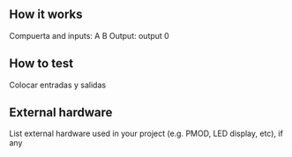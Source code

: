 <!---

This file is used to generate your project datasheet. Please fill in the information below and delete any unused
sections.

You can also include images in this folder and reference them in the markdown. Each image must be less than
512 kb in size, and the combined size of all images must be less than 1 MB.
-->

## How it works

Compuerta and
inputs: A B
Output: output 0 

## How to test

Colocar entradas y salidas

## External hardware

List external hardware used in your project (e.g. PMOD, LED display, etc), if any
